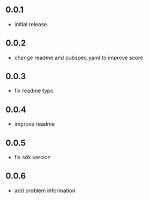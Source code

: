 ## 0.0.1

* initial release.

## 0.0.2

* change readme and pubspec.yaml to improve score

## 0.0.3

* fix readme typo

## 0.0.4

* improve readme

## 0.0.5

* fix sdk version

## 0.0.6

* add problem information